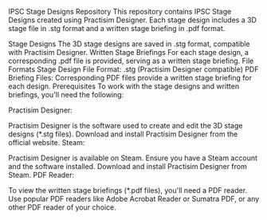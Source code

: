 IPSC Stage Designs Repository
This repository contains IPSC Stage Designs created using Practisim Designer. Each stage design includes a 3D stage file in .stg format and a written stage briefing in .pdf format.

Stage Designs
The 3D stage designs are saved in .stg format, compatible with Practisim Designer.
Written Stage Briefings
For each stage design, a corresponding .pdf file is provided, serving as a written stage briefing.
File Formats
Stage Design File Format: .stg (Practisim Designer compatible)
PDF Briefing Files: Corresponding PDF files provide a written stage briefing for each design.
Prerequisites
To work with the stage designs and written briefings, you'll need the following:

Practisim Designer:

Practisim Designer is the software used to create and edit the 3D stage designs (*.stg files).
Download and install Practisim Designer from the official website.
Steam:

Practisim Designer is available on Steam. Ensure you have a Steam account and the software installed.
Download and install Practisim Designer from Steam.
PDF Reader:

To view the written stage briefings (*.pdf files), you'll need a PDF reader.
Use popular PDF readers like Adobe Acrobat Reader or Sumatra PDF, or any other PDF reader of your choice.
